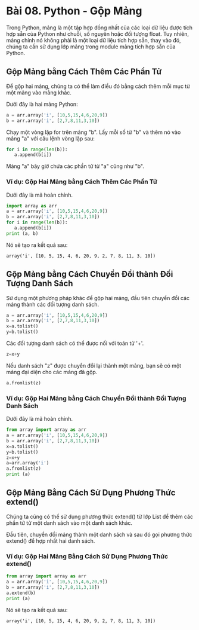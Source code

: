 # Bài 08. Python - Gộp Mảng

Trong Python, mảng là một tập hợp đồng nhất của các loại dữ liệu được tích hợp sẵn của Python như chuỗi, số nguyên hoặc đối tượng float. Tuy nhiên, mảng chính nó không phải là một loại dữ liệu tích hợp sẵn, thay vào đó, chúng ta cần sử dụng lớp mảng trong module mảng tích hợp sẵn của Python.

## Gộp Mảng bằng Cách Thêm Các Phần Tử
Để gộp hai mảng, chúng ta có thể làm điều đó bằng cách thêm mỗi mục từ một mảng vào mảng khác.

Dưới đây là hai mảng Python:

```python
a = arr.array('i', [10,5,15,4,6,20,9])
b = arr.array('i', [2,7,8,11,3,10])
```

Chạy một vòng lặp for trên mảng "b". Lấy mỗi số từ "b" và thêm nó vào mảng "a" với câu lệnh vòng lặp sau:

```python
for i in range(len(b)):
   a.append(b[i])
```

Mảng "a" bây giờ chứa các phần tử từ "a" cũng như "b".

### Ví dụ: Gộp Hai Mảng bằng Cách Thêm Các Phần Tử
Dưới đây là mã hoàn chỉnh.

```python
import array as arr
a = arr.array('i', [10,5,15,4,6,20,9])
b = arr.array('i', [2,7,8,11,3,10])
for i in range(len(b)):
   a.append(b[i])
print (a, b)
```

Nó sẽ tạo ra kết quả sau:

```
array('i', [10, 5, 15, 4, 6, 20, 9, 2, 7, 8, 11, 3, 10])
```

## Gộp Mảng bằng Cách Chuyển Đổi thành Đối Tượng Danh Sách
Sử dụng một phương pháp khác để gộp hai mảng, đầu tiên chuyển đổi các mảng thành các đối tượng danh sách.

```python
a = arr.array('i', [10,5,15,4,6,20,9])
b = arr.array('i', [2,7,8,11,3,10])
x=a.tolist()
y=b.tolist()
```

Các đối tượng danh sách có thể được nối với toán tử '+'.

```python
z=x+y
```

Nếu danh sách "z" được chuyển đổi lại thành một mảng, bạn sẽ có một mảng đại diện cho các mảng đã gộp.

```python
a.fromlist(z)
```

### Ví dụ: Gộp Hai Mảng bằng Cách Chuyển Đổi thành Đối Tượng Danh Sách
Dưới đây là mã hoàn chỉnh.

```python
from array import array as arr
a = arr.array('i', [10,5,15,4,6,20,9])
b = arr.array('i', [2,7,8,11,3,10])
x=a.tolist()
y=b.tolist()
z=x+y
a=arr.array('i')
a.fromlist(z)
print (a)
```

## Gộp Mảng Bằng Cách Sử Dụng Phương Thức extend()
Chúng ta cũng có thể sử dụng phương thức extend() từ lớp List để thêm các phần tử từ một danh sách vào một danh sách khác.

Đầu tiên, chuyển đổi mảng thành một danh sách và sau đó gọi phương thức extend() để hợp nhất hai danh sách.

### Ví dụ: Gộp Hai Mảng Bằng Cách Sử Dụng Phương Thức extend()
```python
from array import array as arr
a = arr.array('i', [10,5,15,4,6,20,9])
b = arr.array('i', [2,7,8,11,3,10])
a.extend(b)
print (a)
```

Nó sẽ tạo ra kết quả sau:

```
array('i', [10, 5, 15, 4, 6, 20, 9, 2, 7, 8, 11, 3, 10])
```